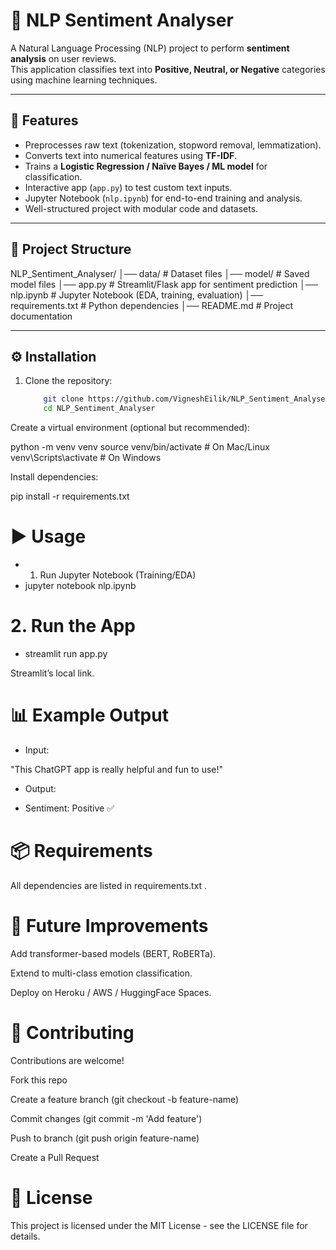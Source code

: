 # 📝 NLP Sentiment Analyser

A Natural Language Processing (NLP) project to perform **sentiment analysis** on user reviews.  
This application classifies text into **Positive, Neutral, or Negative** categories using machine learning techniques.

---

## 🚀 Features
- Preprocesses raw text (tokenization, stopword removal, lemmatization).
- Converts text into numerical features using **TF-IDF**.
- Trains a **Logistic Regression / Naïve Bayes / ML model** for classification.
- Interactive app (`app.py`) to test custom text inputs.
- Jupyter Notebook (`nlp.ipynb`) for end-to-end training and analysis.
- Well-structured project with modular code and datasets.

---

## 📂 Project Structure


NLP_Sentiment_Analyser/
│── data/ # Dataset files
│── model/ # Saved model files
│── app.py # Streamlit/Flask app for sentiment prediction
│── nlp.ipynb # Jupyter Notebook (EDA, training, evaluation)
│── requirements.txt # Python dependencies
│── README.md # Project documentation


---

## ⚙️ Installation

1. Clone the repository:
   ```bash
       git clone https://github.com/VigneshEilik/NLP_Sentiment_Analyser.git
       cd NLP_Sentiment_Analyser


Create a virtual environment (optional but recommended):

python -m venv venv
source venv/bin/activate   # On Mac/Linux
venv\Scripts\activate      # On Windows


Install dependencies:

pip install -r requirements.txt

# ▶️ Usage

* 1. Run Jupyter Notebook (Training/EDA)
* jupyter notebook nlp.ipynb

# 2. Run the App

* streamlit run app.py

Streamlit’s local link.

# 📊 Example Output

* Input:

"This ChatGPT app is really helpful and fun to use!"


* Output:

* Sentiment: Positive ✅

# 📦 Requirements

All dependencies are listed in requirements.txt
.

# 📌 Future Improvements

Add transformer-based models (BERT, RoBERTa).

Extend to multi-class emotion classification.

Deploy on Heroku / AWS / HuggingFace Spaces.

# 🤝 Contributing

Contributions are welcome!

Fork this repo

Create a feature branch (git checkout -b feature-name)

Commit changes (git commit -m 'Add feature')

Push to branch (git push origin feature-name)

Create a Pull Request

# 📜 License

This project is licensed under the MIT License - see the LICENSE
 file for details.





